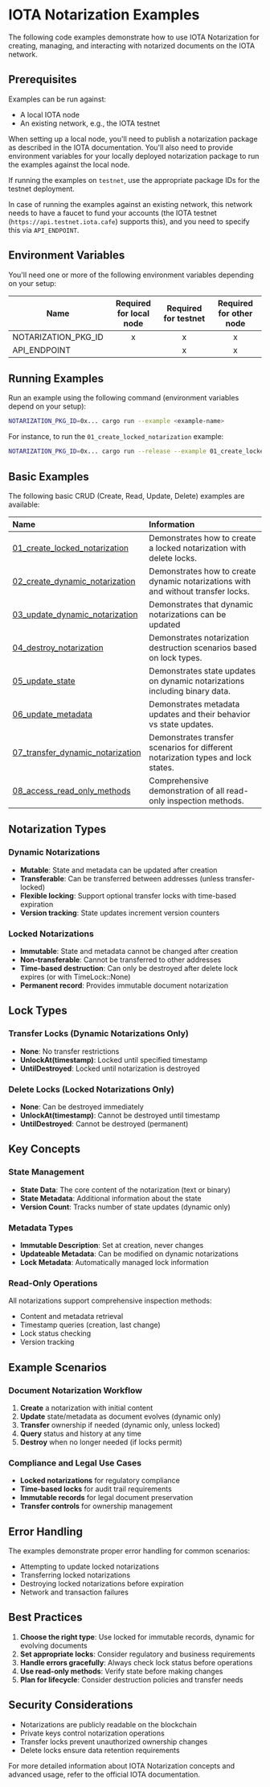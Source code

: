 # IOTA Notarization Examples

The following code examples demonstrate how to use IOTA Notarization for creating, managing, and interacting with notarized documents on the IOTA network.

## Prerequisites

Examples can be run against:

- A local IOTA node
- An existing network, e.g., the IOTA testnet

When setting up a local node, you'll need to publish a notarization package as described in the IOTA documentation. You'll also need to provide environment variables for your locally deployed notarization package to run the examples against the local node.

If running the examples on `testnet`, use the appropriate package IDs for the testnet deployment.

In case of running the examples against an existing network, this network needs to have a faucet to fund your accounts (the IOTA testnet (`https://api.testnet.iota.cafe`) supports this), and you need to specify this via `API_ENDPOINT`.

## Environment Variables

You'll need one or more of the following environment variables depending on your setup:

| Name                | Required for local node | Required for testnet | Required for other node |
| ------------------- | :---------------------: | :------------------: | :---------------------: |
| NOTARIZATION_PKG_ID |            x            |          x           |            x            |
| API_ENDPOINT        |                         |          x           |            x            |

## Running Examples

Run an example using the following command (environment variables depend on your setup):

```bash
NOTARIZATION_PKG_ID=0x... cargo run --example <example-name>
```

For instance, to run the `01_create_locked_notarization` example:

```bash
NOTARIZATION_PKG_ID=0x... cargo run --release --example 01_create_locked_notarization
```

## Basic Examples

The following basic CRUD (Create, Read, Update, Delete) examples are available:

| Name                                                                      | Information                                                                       |
| :------------------------------------------------------------------------ | :-------------------------------------------------------------------------------- |
| [01_create_locked_notarization](https://github.com/iotaledger/notarization/tree/main/01_create_locked_notarization.rs)       | Demonstrates how to create a locked notarization with delete locks.               |
| [02_create_dynamic_notarization](https://github.com/iotaledger/notarization/tree/main/02_create_dynamic_notarization.rs)     | Demonstrates how to create dynamic notarizations with and without transfer locks. |
| [03_update_dynamic_notarization](https://github.com/iotaledger/notarization/tree/main/03_update_dynamic_notarization.rs)     | Demonstrates that dynamic notarizations can be updated                            |
| [04_destroy_notarization](https://github.com/iotaledger/notarization/tree/main/04_destroy_notarization.rs)                   | Demonstrates notarization destruction scenarios based on lock types.              |
| [05_update_state](https://github.com/iotaledger/notarization/tree/main/05_update_state.rs)                                   | Demonstrates state updates on dynamic notarizations including binary data.        |
| [06_update_metadata](https://github.com/iotaledger/notarization/tree/main/06_update_metadata.rs)                             | Demonstrates metadata updates and their behavior vs state updates.                |
| [07_transfer_dynamic_notarization](https://github.com/iotaledger/notarization/tree/main/07_transfer_dynamic_notarization.rs) | Demonstrates transfer scenarios for different notarization types and lock states. |
| [08_access_read_only_methods](https://github.com/iotaledger/notarization/tree/main/08_access_read_only_methods.rs)           | Comprehensive demonstration of all read-only inspection methods.                  |

## Notarization Types

### Dynamic Notarizations

- **Mutable**: State and metadata can be updated after creation
- **Transferable**: Can be transferred between addresses (unless transfer-locked)
- **Flexible locking**: Support optional transfer locks with time-based expiration
- **Version tracking**: State updates increment version counters

### Locked Notarizations

- **Immutable**: State and metadata cannot be changed after creation
- **Non-transferable**: Cannot be transferred to other addresses
- **Time-based destruction**: Can only be destroyed after delete lock expires (or with TimeLock::None)
- **Permanent record**: Provides immutable document notarization

## Lock Types

### Transfer Locks (Dynamic Notarizations Only)

- **None**: No transfer restrictions
- **UnlockAt(timestamp)**: Locked until specified timestamp
- **UntilDestroyed**: Locked until notarization is destroyed

### Delete Locks (Locked Notarizations Only)

- **None**: Can be destroyed immediately
- **UnlockAt(timestamp)**: Cannot be destroyed until timestamp
- **UntilDestroyed**: Cannot be destroyed (permanent)

## Key Concepts

### State Management

- **State Data**: The core content of the notarization (text or binary)
- **State Metadata**: Additional information about the state
- **Version Count**: Tracks number of state updates (dynamic only)

### Metadata Types

- **Immutable Description**: Set at creation, never changes
- **Updateable Metadata**: Can be modified on dynamic notarizations
- **Lock Metadata**: Automatically managed lock information

### Read-Only Operations

All notarizations support comprehensive inspection methods:

- Content and metadata retrieval
- Timestamp queries (creation, last change)
- Lock status checking
- Version tracking

## Example Scenarios

### Document Notarization Workflow

1. **Create** a notarization with initial content
2. **Update** state/metadata as document evolves (dynamic only)
3. **Transfer** ownership if needed (dynamic only, unless locked)
4. **Query** status and history at any time
5. **Destroy** when no longer needed (if locks permit)

### Compliance and Legal Use Cases

- **Locked notarizations** for regulatory compliance
- **Time-based locks** for audit trail requirements
- **Immutable records** for legal document preservation
- **Transfer controls** for ownership management

## Error Handling

The examples demonstrate proper error handling for common scenarios:

- Attempting to update locked notarizations
- Transferring locked notarizations
- Destroying locked notarizations before expiration
- Network and transaction failures

## Best Practices

1. **Choose the right type**: Use locked for immutable records, dynamic for evolving documents
2. **Set appropriate locks**: Consider regulatory and business requirements
3. **Handle errors gracefully**: Always check lock status before operations
4. **Use read-only methods**: Verify state before making changes
5. **Plan for lifecycle**: Consider destruction policies and transfer needs

## Security Considerations

- Notarizations are publicly readable on the blockchain
- Private keys control notarization operations
- Transfer locks prevent unauthorized ownership changes
- Delete locks ensure data retention requirements

For more detailed information about IOTA Notarization concepts and advanced usage, refer to the official IOTA documentation.
